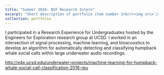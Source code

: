 ```yaml
---
title: "Summer 2016: NSF Research Intern"
excerpt: "Short description of portfolio item number 1<br/><img src='/images/500x300.png' style='height:300px;'>"
collection: portfolio
---
```


I participated in a Research Experience for Undergraduates hosted by the Engineers for Exploration research group at UCSD. I worked in an intersection of signal processing, machine learning, and bioacoustics to develop an algorithm for automatically detecting and classifying humpback whale social calls within large underwater audio recordings.

http://e4e.ucsd.edu/underwater-projects/machine-learning-for-humpback-whale-social-call-classification-2016-reu
